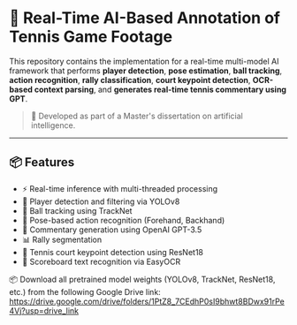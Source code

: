 # 🎾 Real-Time AI-Based Annotation of Tennis Game Footage

This repository contains the implementation for a real-time multi-model AI framework that performs **player detection**, **pose estimation**, **ball tracking**, **action recognition**, **rally classification**, **court keypoint detection**, **OCR-based context parsing**, and **generates real-time tennis commentary using GPT**.

> 🧠 Developed as part of a Master's dissertation on artificial intelligence.

---

## 📦 Features

- ⚡ Real-time inference with multi-threaded processing
- 🧍 Player detection and filtering via YOLOv8
- 🎯 Ball tracking using TrackNet
- 🎾 Pose-based action recognition (Forehand, Backhand)
- 🧠 Commentary generation using OpenAI GPT-3.5
- 📊 Rally segmentation
- 📌 Tennis court keypoint detection using ResNet18
- 🧾 Scoreboard text recognition via EasyOCR

📦 Download all pretrained model weights (YOLOv8, TrackNet, ResNet18, etc.) from the following Google Drive link:
https://drive.google.com/drive/folders/1PtZ8_7CEdhP0sI9bhwt8BDwx91rPe4Vj?usp=drive_link
